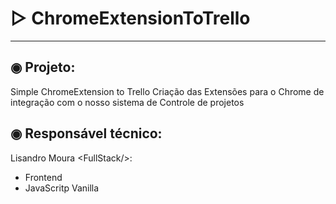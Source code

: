 # ▷ ChromeExtensionToTrello
---

## ◉ Projeto:
Simple ChromeExtension to Trello
Criação das Extensões para o Chrome de integração com o nosso sistema de Controle de projetos

## ◉ Responsável técnico:
Lisandro Moura \<FullStack\/>:
- Frontend
- JavaScritp Vanilla